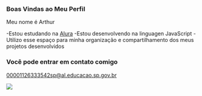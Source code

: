 ### Boas Vindas ao Meu Perfil 

Meu nome é Arthur 

-Estou estudando na [Alura](https://www.alura.com.br)
-Estou desenvolvendo na linguagen JavaScript
-Utilizo esse espaço para minha organização e compartilhamento dos meus projetos desenvolvidos 

### Você pode entrar em contato comigo 

00001126333542sp@al.educacao.sp.gov.br

![](https://media.tenor.com/tcrKUpIJq9kAAAAM/crying-the-office.gif)
